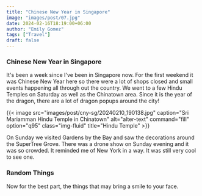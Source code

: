 ```yaml
---
title: "Chinese New Year in Singapore"
image: "images/post/07.jpg"
date: 2024-02-16T18:19:00+06:00
author: "Emily Gomez"
tags: ["Travel"]
draft: false
---
```


### Chinese New Year in Singapore
It's been a week since I've been in Singapore now. For the first weekend it was Chinese New Year here so there were a lot of shops closed and small events happening all through out the country. We went to a few Hindu Temples on Saturday as well as the Chinatown area. Since it is the year of the dragon, there are a lot of dragon popups around the city!

{{< image src="images/post/cny-sg/20240210_190138.jpg" caption="Sri Mariamman Hindu Temple in Chinatown" alt="alter-text" command="fill" option="q95" class="img-fluid" title="Hindu Temple" >}}




On Sunday we visited Gardens by the Bay and saw the decorations around the SuperTree Grove. There was a drone show on Sunday evening and it was so crowded. It reminded me of New York in a way. It was still very cool to see one.




### Random Things
Now for the best part, the things that may bring a smile to your face.